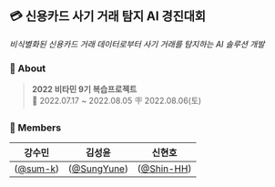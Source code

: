 ## 💳 신용카드 사기 거래 탐지 AI 경진대회
*비식별화된 신용카드 거래 데이터로부터 사기 거래를 탐지하는 AI 솔루션 개발*

### 💜 About 

> **2022 비타민 9기 복습프로젝트**  
> 📅 2022.07.17 ~ 2022.08.05
> 🪧 2022.08.06(토)

### 🙌 Members 
|강수민|김성윤|신현호|
|:----------:|:----------:|:----------:|
|([@sum-k](https://github.com/sum-k))|([@SungYune](https://github.com/SungYune))|([@Shin-HH](https://github.com/Shin-HH))|
